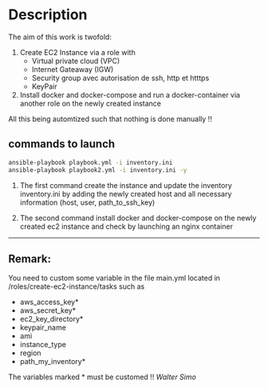 # Description
The aim of this work is twofold:
1. Create EC2 Instance via a role with
    * Virtual private cloud (VPC)
    * Internet Gateaway (IGW)
    * Security group avec autorisation de ssh, http et htttps
    *  KeyPair 
2. Install docker and docker-compose and run a docker-container via another role on the newly created instance

All this being automtized such that nothing is done manually !!

## commands to launch

```bash
ansible-playbook playbook.yml -i inventory.ini
ansible-playbook playbook2.yml -i inventory.ini -y
```

1. The first command create the instance and update the inventory inventory.ini by adding the newly created host and all necessary information (host, user, path_to_ssh_key)

2. The second command install docker and docker-compose on the newly created ec2 instance and check by launching an nginx container

---
## Remark:

You need to custom some variable in the file main.yml located in /roles/create-ec2-instance/tasks such as
* aws_access_key*
* aws_secret_key*
* ec2_key_directory*
* keypair_name
* ami 
* instance_type
* region
* path_my_inventory*

The variables marked * must be customed !!
*Walter Simo*
